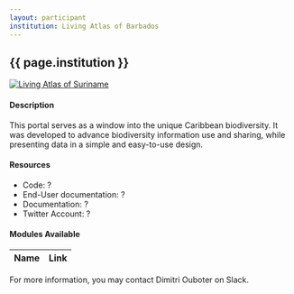 ```yaml
---
layout: participant
institution: Living Atlas of Barbados
---
```


## {{ page.institution }}

[![Living Atlas of Suriname](/assets/img/participants/living-atlas-trinidad-barbados.png)](http://lac.uvs.edu/index.php/sr/)

#### Description 
This portal serves as a window into the unique Caribbean biodiversity. It was developed to advance biodiversity information use and sharing, while presenting data in a simple and easy-to-use design.

#### Resources

- Code: ?
- End-User documentation: ?
- Documentation: ?
- Twitter Account: ?

#### Modules Available 

| Name              | Link                                                                       | 
| ------------------|----------------------------------------------------------------------------|



For more information, you may contact Dimitri Ouboter on Slack.
